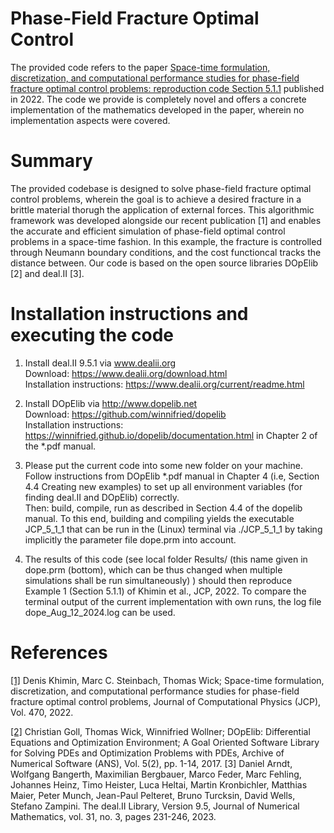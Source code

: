 # Phase-Field Fracture Optimal Control

The provided code refers to the paper 
[Space-time formulation, discretization, and computational performance studies for phase-field fracture optimal control problems: reproduction code Section 5.1.1](https://doi.org/10.1016/j.jcp.2022.111554)
published in 2022. The code we provide is completely novel and offers a concrete implementation of the mathematics developed in the paper, wherein no implementation aspects were covered.

# Summary

The provided codebase is designed to solve phase-field fracture optimal control 
problems, wherein the goal is to achieve a desired fracture in a brittle material
thorugh the application of external forces. This algorithmic framework was developed alongside our recent publication
[1] and enables the accurate and efficient simulation of phase-field optimal control problems in a space-time fashion. 
In this example, the fracture is controlled through Neumann boundary conditions, and the cost functioncal tracks the distance between.
Our code is based on the open source libraries DOpElib [2] and deal.II [3].

# Installation instructions and executing the code

1. Install deal.II 9.5.1 via www.dealii.org \
Download: https://www.dealii.org/download.html \
Installation instructions: https://www.dealii.org/current/readme.html 

2. Install DOpElib via http://www.dopelib.net \
Download: https://github.com/winnifried/dopelib \
Installation instructions: https://winnifried.github.io/dopelib/documentation.html 
in Chapter 2 of the *.pdf manual. 

3. Please put the current code into some new folder on your machine. \
Follow instructions from DOpElib *.pdf manual in Chapter 4 
(i.e, Section 4.4 Creating new examples)
to set up all environment variables (for finding deal.II and DOpElib) correctly. \
Then: build, compile, run as described in Section 4.4 of the dopelib manual.
To this end, building and compiling yields the executable JCP_5_1_1 that can
be run in the (Linux) terminal via ./JCP_5_1_1 
by taking implicitly the parameter file dope.prm into account.

4. The results of this code (see local folder Results/ (this name given in dope.prm (bottom),
which can be thus changed when multiple simulations shall be run simultaneously) ) should then reproduce 
Example 1 (Section 5.1.1) of Khimin et al., JCP, 2022. To compare the terminal output of the current
implementation with own runs, the log file dope_Aug_12_2024.log can be used.

# References

[[1]](https://doi.org/10.1016/j.jcp.2022.111554) Denis Khimin, Marc C. Steinbach, Thomas Wick; Space-time formulation, discretization, and computational performance studies for phase-field fracture optimal control problems,
Journal of Computational Physics (JCP), Vol. 470, 2022.

[[2]](https://doi.org/10.11588/ans.2017.2.11815) Christian Goll, Thomas Wick, Winnifried Wollner; DOpElib: Differential Equations and Optimization Environment; A Goal Oriented Software
Library for Solving PDEs and Optimization Problems with PDEs, Archive of Numerical Software (ANS), Vol. 5(2),  pp. 1-14, 2017.
[3] Daniel Arndt, Wolfgang Bangerth, Maximilian Bergbauer, Marco Feder, Marc Fehling, Johannes Heinz, Timo Heister, Luca Heltai, Martin Kronbichler, Matthias Maier, Peter Munch, Jean-Paul Pelteret, Bruno Turcksin, David Wells, Stefano Zampini. The deal.II Library, Version 9.5, Journal of Numerical Mathematics, vol. 31, no. 3, pages 231-246, 2023. 
